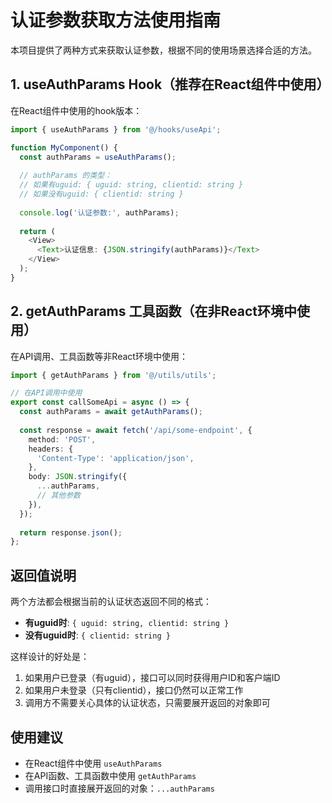 # 认证参数获取方法使用指南

本项目提供了两种方式来获取认证参数，根据不同的使用场景选择合适的方法。

## 1. useAuthParams Hook（推荐在React组件中使用）

在React组件中使用的hook版本：

```typescript
import { useAuthParams } from '@/hooks/useApi';

function MyComponent() {
  const authParams = useAuthParams();
  
  // authParams 的类型：
  // 如果有uguid: { uguid: string, clientid: string }
  // 如果没有uguid: { clientid: string }
  
  console.log('认证参数:', authParams);
  
  return (
    <View>
      <Text>认证信息: {JSON.stringify(authParams)}</Text>
    </View>
  );
}
```

## 2. getAuthParams 工具函数（在非React环境中使用）

在API调用、工具函数等非React环境中使用：

```typescript
import { getAuthParams } from '@/utils/utils';

// 在API调用中使用
export const callSomeApi = async () => {
  const authParams = await getAuthParams();
  
  const response = await fetch('/api/some-endpoint', {
    method: 'POST',
    headers: {
      'Content-Type': 'application/json',
    },
    body: JSON.stringify({
      ...authParams,
      // 其他参数
    }),
  });
  
  return response.json();
};
```

## 返回值说明

两个方法都会根据当前的认证状态返回不同的格式：

- **有uguid时**: `{ uguid: string, clientid: string }`
- **没有uguid时**: `{ clientid: string }`

这样设计的好处是：
1. 如果用户已登录（有uguid），接口可以同时获得用户ID和客户端ID
2. 如果用户未登录（只有clientid），接口仍然可以正常工作
3. 调用方不需要关心具体的认证状态，只需要展开返回的对象即可

## 使用建议

- 在React组件中使用 `useAuthParams`
- 在API函数、工具函数中使用 `getAuthParams`
- 调用接口时直接展开返回的对象：`...authParams`